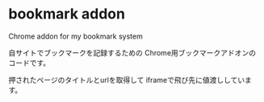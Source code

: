 bookmark addon
==============

Chrome addon for my bookmark system

自サイトでブックマークを記録するための
Chrome用ブックマークアドオンのコードです。

押されたページのタイトルとurlを取得して
iframeで飛び先に値渡ししています。
